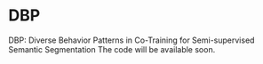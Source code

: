 # DBP
DBP: Diverse Behavior Patterns in Co-Training for Semi-supervised Semantic Segmentation
The code will be available soon.
